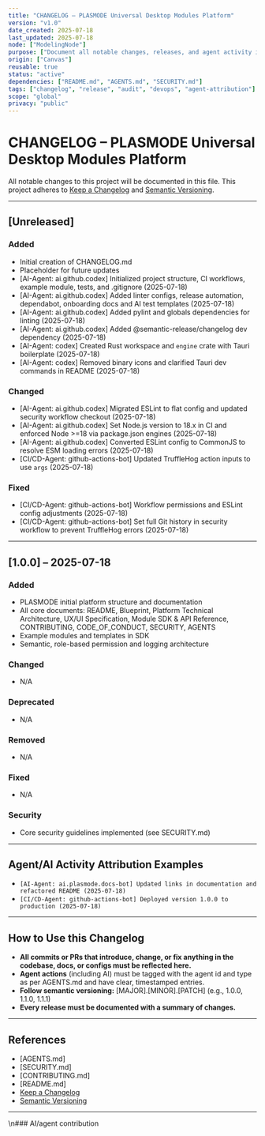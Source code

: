 ```yaml
---
title: "CHANGELOG – PLASMODE Universal Desktop Modules Platform"
version: "v1.0"
date_created: 2025-07-18
last_updated: 2025-07-18
node: ["ModelingNode"]
purpose: ["Document all notable changes, releases, and agent activity in PLASMODE. Aligned with keepachangelog.com and DevOps best practices."]
origin: ["Canvas"]
reusable: true
status: "active"
dependencies: ["README.md", "AGENTS.md", "SECURITY.md"]
tags: ["changelog", "release", "audit", "devops", "agent-attribution"]
scope: "global"
privacy: "public"
---
```


# CHANGELOG – PLASMODE Universal Desktop Modules Platform

All notable changes to this project will be documented in this file. This project adheres to [Keep a Changelog](https://keepachangelog.com/en/1.1.0/) and [Semantic Versioning](https://semver.org/).

---

## [Unreleased]
### Added
- Initial creation of CHANGELOG.md
- Placeholder for future updates
- [AI-Agent: ai.github.codex] Initialized project structure, CI workflows, example module, tests, and .gitignore (2025-07-18)
- [AI-Agent: ai.github.codex] Added linter configs, release automation, dependabot, onboarding docs and AI test templates (2025-07-18)
- [AI-Agent: ai.github.codex] Added pylint and globals dependencies for linting (2025-07-18)
- [AI-Agent: ai.github.codex] Added @semantic-release/changelog dev dependency (2025-07-18)
- [AI-Agent: codex] Created Rust workspace and `engine` crate with Tauri boilerplate (2025-07-18)
- [AI-Agent: codex] Removed binary icons and clarified Tauri dev commands in README (2025-07-18)

### Changed
- [AI-Agent: ai.github.codex] Migrated ESLint to flat config and updated security workflow checkout (2025-07-18)
- [AI-Agent: ai.github.codex] Set Node.js version to 18.x in CI and enforced Node >=18 via package.json engines (2025-07-18)
- [AI-Agent: ai.github.codex] Converted ESLint config to CommonJS to resolve ESM loading errors (2025-07-18)
- [CI/CD-Agent: github-actions-bot] Updated TruffleHog action inputs to use `args` (2025-07-18)

### Fixed
- [CI/CD-Agent: github-actions-bot] Workflow permissions and ESLint config adjustments (2025-07-18)
- [CI/CD-Agent: github-actions-bot] Set full Git history in security workflow to prevent TruffleHog errors (2025-07-18)

---

## [1.0.0] – 2025-07-18
### Added
- PLASMODE initial platform structure and documentation
- All core documents: README, Blueprint, Platform Technical Architecture, UX/UI Specification, Module SDK & API Reference, CONTRIBUTING, CODE_OF_CONDUCT, SECURITY, AGENTS
- Example modules and templates in SDK
- Semantic, role-based permission and logging architecture

### Changed
- N/A

### Deprecated
- N/A

### Removed
- N/A

### Fixed
- N/A

### Security
- Core security guidelines implemented (see SECURITY.md)

---

## Agent/AI Activity Attribution Examples
- `[AI-Agent: ai.plasmode.docs-bot] Updated links in documentation and refactored README (2025-07-18)`
- `[CI/CD-Agent: github-actions-bot] Deployed version 1.0.0 to production (2025-07-18)`

---

## How to Use this Changelog
- **All commits or PRs that introduce, change, or fix anything in the codebase, docs, or configs must be reflected here.**
- **Agent actions** (including AI) must be tagged with the agent id and type as per AGENTS.md and have clear, timestamped entries.
- **Follow semantic versioning:** [MAJOR].[MINOR].[PATCH] (e.g., 1.0.0, 1.1.0, 1.1.1)
- **Every release must be documented with a summary of changes.**

---

## References
- [AGENTS.md]
- [SECURITY.md]
- [CONTRIBUTING.md]
- [README.md]
- [Keep a Changelog](https://keepachangelog.com/en/1.1.0/)
- [Semantic Versioning](https://semver.org/)

---

\n### AI/agent contribution
